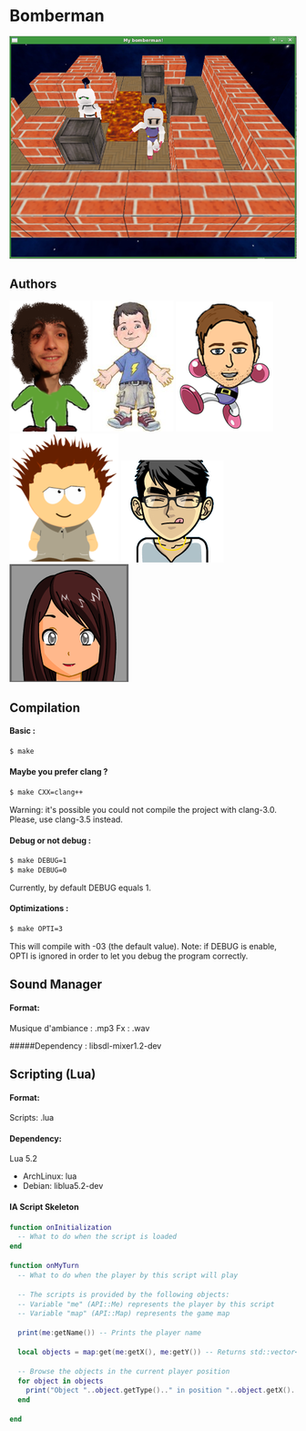 # Bomberman

![Alt text](./images/screenshot.png "")

## Authors

![Alt text](./avatars/delemo_b.png "delemo_b")
![Alt text](./avatars/sauval_d.jpeg "sauval_d")
![Alt text](./avatars/svirch_n.png "svirch_n")
![Alt text](./avatars/defrei_r.png "defrei_r")
![Alt text](./avatars/parejo_p.png "parejo_p")
![Alt text](./avatars/lefebv_z.png "lefebv_z")

## Compilation

#### Basic :
~~~bash
$ make 
~~~

#### Maybe you prefer clang ?
~~~bash
$ make CXX=clang++
~~~
Warning: it's possible you could not compile the project with clang-3.0. Please, use clang-3.5 instead.

#### Debug or not debug :
~~~bash
$ make DEBUG=1
$ make DEBUG=0
~~~
Currently, by default DEBUG equals 1.

#### Optimizations :
~~~bash
$ make OPTI=3
~~~
This will compile with -03 (the default value).
Note: if DEBUG is enable, OPTI is ignored in order to let you debug the program correctly.

## Sound Manager

#### Format:
Musique d'ambiance : .mp3
Fx : .wav

#####Dependency :
libsdl-mixer1.2-dev

## Scripting (Lua)

#### Format:
Scripts: .lua

#### Dependency:
Lua 5.2
* ArchLinux: lua
* Debian: liblua5.2-dev

#### IA Script Skeleton
~~~lua
function onInitialization
  -- What to do when the script is loaded
end

function onMyTurn
  -- What to do when the player by this script will play
  
  -- The scripts is provided by the following objects:
  -- Variable "me" (API::Me) represents the player by this script
  -- Variable "map" (API::Map) represents the game map
  
  print(me:getName()) -- Prints the player name
  
  local objects = map:get(me:getX(), me:getY()) -- Returns std::vector<API::GameObject>
  
  -- Browse the objects in the current player position
  for object in objects
    print("Object "..object.getType().." in position "..object.getX()..","..object:getY())
  end
  
end
~~~


